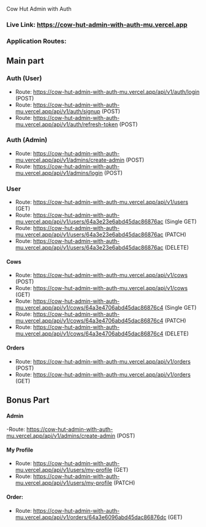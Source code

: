 Cow Hut Admin with Auth

### Live Link: https://cow-hut-admin-with-auth-mu.vercel.app

### Application Routes:

## Main part

### Auth (User)

- Route: https://cow-hut-admin-with-auth-mu.vercel.app/api/v1/auth/login (POST)
- Route: https://cow-hut-admin-with-auth-mu.vercel.app/api/v1/auth/signup (POST)
- Route: https://cow-hut-admin-with-auth-mu.vercel.app/api/v1/auth/refresh-token (POST)

### Auth (Admin)

- Route: https://cow-hut-admin-with-auth-mu.vercel.app/api/v1/admins/create-admin (POST)
- Route: https://cow-hut-admin-with-auth-mu.vercel.app/api/v1/admins/login (POST)

### User

- Route: https://cow-hut-admin-with-auth-mu.vercel.app/api/v1/users (GET)
- Route: https://cow-hut-admin-with-auth-mu.vercel.app/api/v1/users/64a3e23e6abd45dac86876ac (Single GET)
- Route: https://cow-hut-admin-with-auth-mu.vercel.app/api/v1/users/64a3e23e6abd45dac86876ac (PATCH)
- Route: https://cow-hut-admin-with-auth-mu.vercel.app/api/v1/users/64a3e23e6abd45dac86876ac (DELETE)

#### Cows

- Route: https://cow-hut-admin-with-auth-mu.vercel.app/api/v1/cows (POST)
- Route: https://cow-hut-admin-with-auth-mu.vercel.app/api/v1/cows (GET)
- Route: https://cow-hut-admin-with-auth-mu.vercel.app/api/v1/cows/64a3e4706abd45dac86876c4 (Single GET)
- Route: https://cow-hut-admin-with-auth-mu.vercel.app/api/v1/cows/64a3e4706abd45dac86876c4 (PATCH)
- Route: https://cow-hut-admin-with-auth-mu.vercel.app/api/v1/cows/64a3e4706abd45dac86876c4 (DELETE)

#### Orders

- Route: https://cow-hut-admin-with-auth-mu.vercel.app/api/v1/orders (POST)
- Route: https://cow-hut-admin-with-auth-mu.vercel.app/api/v1/orders (GET)

## Bonus Part

#### Admin

-Route: https://cow-hut-admin-with-auth-mu.vercel.app/api/v1/admins/create-admin (POST)

#### My Profile

- Route: https://cow-hut-admin-with-auth-mu.vercel.app/api/v1/users/my-profile (GET)
- Route: https://cow-hut-admin-with-auth-mu.vercel.app/api/v1/users/my-profile (PATCH)

#### Order:

- Route: https://cow-hut-admin-with-auth-mu.vercel.app/api/v1/orders/64a3e6096abd45dac86876dc (GET)
